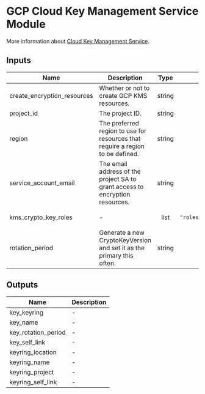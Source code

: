 # GCP Cloud Key Management Service Module

More information about [Cloud Key Management Service](https://cloud.google.com/kms/).

## Inputs

| Name | Description | Type | Default |
|------|-------------|:----:|:-----:|
| create\_encryption\_resources | Whether or not to create GCP KMS resources. | string | - |
| project\_id | The project ID. | string | - |
| region | The preferred region to use for resources that require a region to be defined. | string | - |
| service\_account\_email | The email address of the project SA to grant access to encryption resources. | string | - |
| kms\_crypto\_key\_roles | - | list | `[ "roles/cloudkms.cryptoKeyEncrypterDecrypter" ]` |
| rotation\_period | Generate a new CryptoKeyVersion and set it as the primary this often. | string | `604800s` |

## Outputs

| Name | Description |
|------|-------------|
| key\_keyring | - |
| key\_name | - |
| key\_rotation\_period | - |
| key\_self\_link | - |
| keyring\_location | - |
| keyring\_name | - |
| keyring\_project | - |
| keyring\_self\_link | - |



